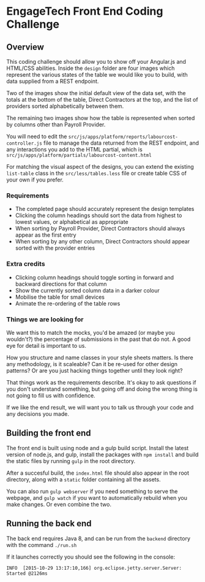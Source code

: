 # EngageTech Front End Coding Challenge

## Overview

This coding challenge should allow you to show off your Angular.js and HTML/CSS abilities. Inside the `design` folder are four images which represent the various states of the table we would like you to build, with data supplied from a REST endpoint.

Two of the images show the initial default view of the data set, with the totals at the bottom of the table, Direct Contractors at the top, and the list of providers sorted alphabetically between them.

The remaining two images show how the table is represented when sorted by columns other than Payroll Provider.

You will need to edit the `src/js/apps/platform/reports/labourcost-controller.js` file to manage the data returned from the REST endpoint, and any interactions you add to the HTML partial, which is `src/js/apps/platform/partials/labourcost-content.html`

For matching the visual aspect of the designs, you can extend the existing `list-table` class in the `src/less/tables.less` file or create table CSS of your own if you prefer.

### Requirements

* The completed page should accurately represent the design templates
* Clicking the column headings should sort the data from highest to lowest values, or alphabetical as appropriate
* When sorting by Payroll Provider, Direct Contractors should always appear as the first entry
* When sorting by any other column, Direct Contractors should appear sorted with the provider entries

### Extra credits

* Clicking column headings should toggle sorting in forward and backward directions for that column
* Show the currently sorted column data in a darker colour
* Mobilise the table for small devices
* Animate the re-ordering of the table rows

### Things we are looking for

We want this to match the mocks, you'd be amazed (or maybe you wouldn't?) the percentage of submissions in the past that do not. A good eye for detail is important to us.

How you structure and name classes in your style sheets matters. Is there any methodology, is it scaleable? Can it be re-used for other design patterns? Or are you just hacking things together until they look right?

That things work as the requirements describe. It's okay to ask questions if you don't understand something, but going off and doing the wrong thing is not going to fill us with confidence.

If we like the end result, we will want you to talk us through your code and any decisions you made.


## Building the front end

The front end is built using node and a gulp build script. Install the latest version of node.js, and gulp, install the packages with `npm install` and build the static files by running `gulp` in the root directory.

After a succesful build, the `index.html` file should also appear in the root directory, along with a `static` folder containing all the assets.

You can also run `gulp webserver` if you need something to serve the webpage, and `gulp watch` if you want to automatically rebuild when you make changes. Or even combine the two.


## Running the back end

The back end requires Java 8, and can be run from the `backend` directory with the command `./run.sh`

If it launches correctly you should see the following in the console:

`INFO  [2015-10-29 13:17:10,166] org.eclipse.jetty.server.Server: Started @2126ms`
